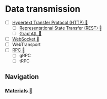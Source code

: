 # Data transmission

- [ ] [Hypertext Transfer Protocol (HTTP) 📂](./http/index.md)
  - [ ] [Representational State Transfer (REST) 📂](./architecture/REST/index.md)
  - [ ] [GraphQL 📂](./architecture/graphql/index.md)
- [ ] [WebSocket 📂](./websocket/index.md)
- [ ] WebTransport
- [ ] [RPC 📂](./RPC/index.md)
  - [ ] gRPC
  - [ ] tRPC

## Navigation

### [Materials 📂](./materials.md)
